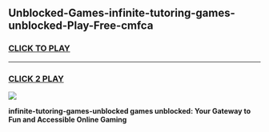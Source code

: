 
## Unblocked-Games-infinite-tutoring-games-unblocked-Play-Free-cmfca
<h3>
<a href="https://premium76.site?title=infinite-tutoring-games-unblocked&ref=21A">CLICK TO PLAY</a></h3>
<hr>

<h3>
<a href="https://premium76.site?title=infinite-tutoring-games-unblocked&ref=21A">CLICK 2 PLAY</a>
  
</h3>

<a href="https://premium76.site?title=infinite-tutoring-games-unblocked&ref=21A"><img src="https://clearcache.store/games.png"></a>


**infinite-tutoring-games-unblocked games unblocked: Your Gateway to Fun and Accessible Online Gaming**
